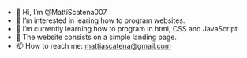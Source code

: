 - 👋 Hi, I’m @MattiScatena007
- 👀 I’m interested in learing how to program websites.
- 🌱 I’m currently learning how to program in html, CSS and JavaScript.
- 💞️ The website consists on a simple landing page.
- 📫 How to reach me: mattiascatena@gmail.com